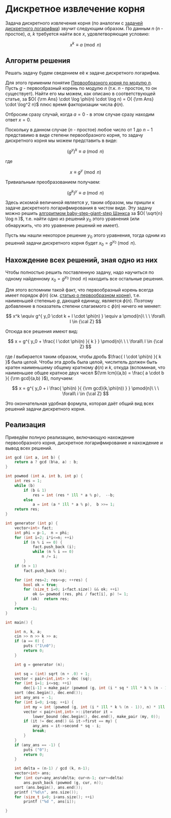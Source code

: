 # Дискретное извлечение корня

Задача дискретного извлечения корня (по аналогии с [задачей дискретного логарифма](discrete_log)) звучит следующим образом. По данным $n$ ($n$ - простое), $a$, $k$ требуется найти все $x$, удовлетворяющие условию:

$$
x^k \equiv a \pmod{n}
$$

## Алгоритм решения

Решать задачу будем сведением её к задаче дискретного логарифма.

Для этого применим понятие [Первообразного корня по модулю $n$](primitive_root). Пусть $g$ - первообразный корень по модулю $n$ (т.к. $n$ - простое, то он существует). Найти его мы можем, как описано в соответствующей статье, за $O( {\rm Ans} \cdot \log \phi(n) \cdot \log n) = O( {\rm Ans} \cdot \log^2 n)$ плюс время факторизации числа $\phi(n)$.

Отбросим сразу случай, когда $a=0$ - в этом случае сразу находим ответ $x=0$.

Поскольку в данном случае ($n$ - простое) любое число от $1$ до $n-1$ представимо в виде степени первообразного корня, то задачу дискретного корня мы можем представить в виде:

$$
{\left( g^y \right)}^k \equiv a \pmod{n}
$$

где

$$
x \equiv g^y \pmod{n}
$$

Тривиальным преобразованием получаем:

$$
{\left( g^k \right)}^y \equiv a \pmod{n}
$$

Здесь искомой величиной является $y$, таким образом, мы пришли к задаче дискретного логарифмирования в чистом виде. Эту задачу можно решить [алгоритмом baby-step-giant-step Шэнкса](discrete_log) за $O( \sqrt{n} \log n )$, т.е. найти одно из решений $y_0$ этого уравнения (или обнаружить, что это уравнение решений не имеет).

Пусть мы нашли некоторое решение $y_0$ этого уравнения, тогда одним из решений задачи дискретного корня будет $x_0 = g^{y_0} \pmod{n}$.

## Нахождение всех решений, зная одно из них

Чтобы полностью решить поставленную задачу, надо научиться по одному найденному $x_0 = g^{y_0} \pmod{n}$ находить все остальные решения.

Для этого вспомним такой факт, что первообразный корень всегда имеет порядок $\phi(n)$ (см. [статью о первообразном корне](primitive_root)), т.е. наименьшей степенью $g$, дающей единицу, является $\phi(n)$. Поэтому добавление в показатель степени слагаемого с $\phi(n)$ ничего не меняет:

$$
x^k \equiv g^{ y_0 \cdot k + l \cdot \phi(n) } \equiv a \pmod{n}\ \ \ \forall\ l \in {\cal Z}
$$

Отсюда все решения имеют вид:

$$
x = g^{ y_0 + \frac{ l \cdot \phi(n) }{ k } } \pmod{n}\ \ \ \forall\ l \in {\cal Z}
$$

где $l$ выбирается таким образом, чтобы дробь $\frac{ l \cdot \phi(n) }{ k }$ была целой. Чтобы эта дробь была целой, числитель должен быть кратен наименьшему общему кратному $\phi(n)$ и $k$, откуда (вспоминая, что наименьшее общее кратное двух чисел ${\rm lcm}(a,b) = \frac{ a \cdot b }{ {\rm gcd}(a,b) }$), получаем:

$$
x = g^{ y_0 + i \frac{ \phi(n) }{ {\rm gcd}(k,\phi(n)) } } \pmod{n}\ \ \ \forall\ i \in {\cal Z}
$$

Это окончательная удобная формула, которая даёт общий вид всех решений задачи дискретного корня.

## Реализация

Приведём полную реализацию, включающую нахождение первообразного корня, дискретное логарифмирование и нахождение и вывод всех решений.

<!--- TODO: specify code snippet id -->
``` cpp
int gcd (int a, int b) {
    return a ? gcd (b%a, a) : b;
}

int powmod (int a, int b, int p) {
    int res = 1;
    while (b)
        if (b & 1)
            res = int (res * 1ll * a % p),  --b;
        else
            a = int (a * 1ll * a % p),  b >>= 1;
    return res;
}

int generator (int p) {
    vector<int> fact;
    int phi = p-1,  n = phi;
    for (int i=2; i*i<=n; ++i)
        if (n % i == 0) {
            fact.push_back (i);
            while (n % i == 0)
                n /= i;
        }
    if (n > 1)
        fact.push_back (n);

    for (int res=2; res<=p; ++res) {
        bool ok = true;
        for (size_t i=0; i<fact.size() && ok; ++i)
            ok &= powmod (res, phi / fact[i], p) != 1;
        if (ok)  return res;
    }
    return -1;
}

int main() {

    int n, k, a;
    cin >> n >> k >> a;
    if (a == 0) {
        puts ("1\n0");
        return 0;
    }

    int g = generator (n);

    int sq = (int) sqrt (n + .0) + 1;
    vector < pair<int,int> > dec (sq);
    for (int i=1; i<=sq; ++i)
        dec[i-1] = make_pair (powmod (g, int (i * sq * 1ll * k % (n - 1)), n), i);
    sort (dec.begin(), dec.end());
    int any_ans = -1;
    for (int i=0; i<sq; ++i) {
        int my = int (powmod (g, int (i * 1ll * k % (n - 1)), n) * 1ll * a % n);
        vector < pair<int,int> >::iterator it =
            lower_bound (dec.begin(), dec.end(), make_pair (my, 0));
        if (it != dec.end() && it->first == my) {
            any_ans = it->second * sq - i;
            break;
        }
    }
    if (any_ans == -1) {
        puts ("0");
        return 0;
    }

    int delta = (n-1) / gcd (k, n-1);
    vector<int> ans;
    for (int cur=any_ans%delta; cur<n-1; cur+=delta)
        ans.push_back (powmod (g, cur, n));
    sort (ans.begin(), ans.end());
    printf ("%d\n", ans.size());
    for (size_t i=0; i<ans.size(); ++i)
        printf ("%d ", ans[i]);

}
```
